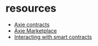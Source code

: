 # resources
* [Axie contracts](https://dappradar.com/app/282/axie-infinity)
* [Axie Marketplace](https://etherscan.io/address/0xf4985070ce32b6b1994329df787d1acc9a2dd9e2#readContract)
* [Interacting with smart contracts](https://medium.com/coinmonks/interacting-with-ethereum-smart-contracts-through-web3-js-e0efad17977)